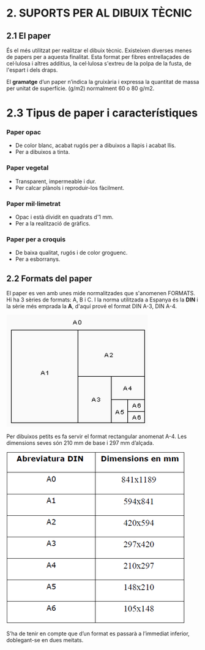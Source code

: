 
# 2. SUPORTS PER AL DIBUIX TÈCNIC

## 2.1 El paper

És el més utilitzat per realitzar el dibuix tècnic. Existeixen diverses menes de papers per a
aquesta finalitat. Esta format per fibres entrellaçades de cel·lulosa i altres additius, la cel·lulosa
s'extreu de la polpa de la fusta, de l'espart i dels draps.

El **gramatge** d’un paper n’indica la gruixària i expressa la quantitat de massa per unitat de superfície. (g/m2) normalment 60 o 80 g/m2.

# 2.3 Tipus de paper i característiques



### Paper opac 

- De color blanc, acabat rugós per a dibuixos a llapis i acabat llis.
- Per a dibuixos a tinta.

### Paper vegetal 

- Transparent, impermeable i dur.
- Per calcar plànols i reproduir-los fàcilment.

### Paper mil·limetrat 

- Opac i està dividit en quadrats d'1 mm.
- Per a la realització de gràfics.

### Paper per a croquis 

- De baixa qualitat, rugós i de color groguenc.
- Per a esborranys.

## 2.2 Formats del paper

El paper es ven amb unes mide normalitzades que s'anomenen FORMATS. Hi ha 3 sèries de
formats: A, B i C. I la norma utilitzada a Espanya és la **DIN** i la sèrie més emprada la **A**, d'aquí prové el format DIN A-3, DIN A-4.

![](img/2019-10-10-08-35-53.png)

Per dibuixos petits es fa servir el format rectangular anomenat A-4. Les dimensions seves són
210 mm de base i 297 mm d’alçada. 

![](img/2019-10-10-08-35-15.png)

S’ha de tenir en compte que d’un format es passarà a l’immediat inferior, doblegant-se en dues meitats.
